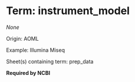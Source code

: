 # Term: instrument_model

*None*

Origin: AOML

Example: Illumina Miseq

Sheet(s) containing term: prep_data

**Required by NCBI**